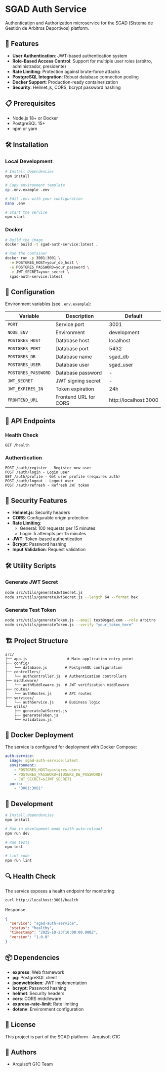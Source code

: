 # SGAD Auth Service

Authentication and Authorization microservice for the SGAD (Sistema de Gestión de Árbitros Deportivos) platform.

## 🚀 Features

- **User Authentication**: JWT-based authentication system
- **Role-Based Access Control**: Support for multiple user roles (arbitro, administrador, presidente)
- **Rate Limiting**: Protection against brute-force attacks
- **PostgreSQL Integration**: Robust database connection pooling
- **Docker Support**: Production-ready containerization
- **Security**: Helmet.js, CORS, bcrypt password hashing

## 📋 Prerequisites

- Node.js 18+ or Docker
- PostgreSQL 15+
- npm or yarn

## 🛠️ Installation

### Local Development

```bash
# Install dependencies
npm install

# Copy environment template
cp .env.example .env

# Edit .env with your configuration
nano .env

# Start the service
npm start
```

### Docker

```bash
# Build the image
docker build -t sgad-auth-service:latest .

# Run the container
docker run -p 3001:3001 \
  -e POSTGRES_HOST=your_db_host \
  -e POSTGRES_PASSWORD=your_password \
  -e JWT_SECRET=your_secret \
  sgad-auth-service:latest
```

## 🔧 Configuration

Environment variables (see `.env.example`):

| Variable | Description | Default |
|----------|-------------|---------|
| `PORT` | Service port | 3001 |
| `NODE_ENV` | Environment | development |
| `POSTGRES_HOST` | Database host | localhost |
| `POSTGRES_PORT` | Database port | 5432 |
| `POSTGRES_DB` | Database name | sgad_db |
| `POSTGRES_USER` | Database user | sgad_user |
| `POSTGRES_PASSWORD` | Database password | - |
| `JWT_SECRET` | JWT signing secret | - |
| `JWT_EXPIRES_IN` | Token expiration | 24h |
| `FRONTEND_URL` | Frontend URL for CORS | http://localhost:3000 |

## 📡 API Endpoints

### Health Check
```
GET /health
```

### Authentication
```
POST /auth/register - Register new user
POST /auth/login - Login user
GET /auth/profile - Get user profile (requires auth)
POST /auth/logout - Logout user
POST /auth/refresh - Refresh JWT token
```

## 🔐 Security Features

- **Helmet.js**: Security headers
- **CORS**: Configurable origin protection
- **Rate Limiting**: 
  - General: 100 requests per 15 minutes
  - Login: 5 attempts per 15 minutes
- **JWT**: Token-based authentication
- **Bcrypt**: Password hashing
- **Input Validation**: Request validation

## 🛠️ Utility Scripts

### Generate JWT Secret
```bash
node src/utils/generateJwtSecret.js
node src/utils/generateJwtSecret.js --length 64 --format hex
```

### Generate Test Token
```bash
node src/utils/generateToken.js --email test@sgad.com --role arbitro
node src/utils/generateToken.js --verify "your_token_here"
```

## 🏗️ Project Structure

```
src/
├── app.js                  # Main application entry point
├── config/
│   └── database.js        # PostgreSQL configuration
├── controllers/
│   └── authcontroller.js  # Authentication controllers
├── middleware/
│   └── authMiddleware.js  # JWT verification middleware
├── routes/
│   └── authRoutes.js      # API routes
├── services/
│   └── authService.js     # Business logic
└── utils/
    ├── generateJwtSecret.js
    ├── generateToken.js
    └── validation.js
```

## 🐳 Docker Deployment

The service is configured for deployment with Docker Compose:

```yaml
auth-service:
  image: sgad-auth-service:latest
  environment:
    - POSTGRES_HOST=postgres-users
    - POSTGRES_PASSWORD=${USERS_DB_PASSWORD}
    - JWT_SECRET=${JWT_SECRET}
  ports:
    - "3001:3001"
```

## 📝 Development

```bash
# Install dependencies
npm install

# Run in development mode (with auto-reload)
npm run dev

# Run tests
npm test

# Lint code
npm run lint
```

## 🔍 Health Check

The service exposes a health endpoint for monitoring:

```bash
curl http://localhost:3001/health
```

Response:
```json
{
  "service": "sgad-auth-service",
  "status": "healthy",
  "timestamp": "2025-10-23T10:00:00.000Z",
  "version": "1.0.0"
}
```

## 📦 Dependencies

- **express**: Web framework
- **pg**: PostgreSQL client
- **jsonwebtoken**: JWT implementation
- **bcrypt**: Password hashing
- **helmet**: Security headers
- **cors**: CORS middleware
- **express-rate-limit**: Rate limiting
- **dotenv**: Environment configuration

## 📄 License

This project is part of the SGAD platform - Arquisoft G1C

## 👥 Authors

- Arquisoft G1C Team

